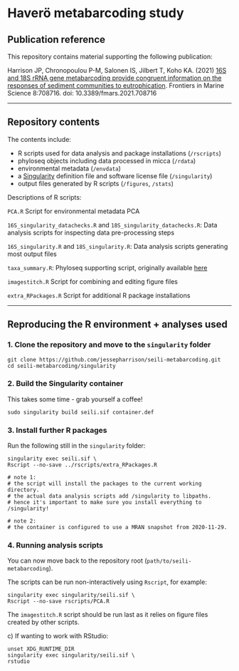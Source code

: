 # Haverö metabarcoding study

## Publication reference

This repository contains material supporting the following publication:

Harrison JP, Chronopoulou P-M, Salonen IS, Jilbert T, Koho KA. (2021) [16S and 18S rRNA gene metabarcoding provide congruent information on the responses of sediment communities to eutrophication](https://www.frontiersin.org/articles/10.3389/fmars.2021.708716/full). Frontiers in Marine Science 8:708716. doi: 10.3389/fmars.2021.708716

---

## Repository contents

The contents include:

- R scripts used for data analysis and package installations (`/rscripts`)
- phyloseq objects including data processed in micca (`/rdata`)
- environmental metadata (`/envdata`)
- a [Singularity](https://sylabs.io/singularity) definition file and software license file (`/singularity`)
- output files generated by R scripts (`/figures`, `/stats`)

Descriptions of R scripts:

`PCA.R`
Script for environmental metadata PCA

`16S_singularity_datachecks.R` and `18S_singularity_datachecks.R`:
Data analysis scripts for inspecting data pre-processing steps

`16S_singularity.R` and `18S_singularity.R`:
Data analysis scripts generating most output files 

`taxa_summary.R`:
Phyloseq supporting script, originally available [here](https://github.com/joey711/phyloseq/issues/818)

`imagestitch.R`
Script for combining and editing figure files

`extra_RPackages.R`
Script for additional R package installations

---

## Reproducing the R environment + analyses used

### 1. Clone the repository and move to the `singularity` folder

```
git clone https://github.com/jessepharrison/seili-metabarcoding.git
cd seili-metabarcoding/singularity
```

### 2. Build the Singularity container

This takes some time - grab yourself a coffee! 

```
sudo singularity build seili.sif container.def
```

### 3. Install further R packages

Run the following still in the `singularity` folder:

```
singularity exec seili.sif \
Rscript --no-save ../rscripts/extra_RPackages.R

# note 1:
# the script will install the packages to the current working directory.
# the actual data analysis scripts add /singularity to libpaths.
# hence it's important to make sure you install everything to /singularity!

# note 2:
# the container is configured to use a MRAN snapshot from 2020-11-29.  
```

### 4. Running analysis scripts

You can now move back to the repository root (`path/to/seili-metabarcoding`).

The scripts can be run non-interactively using `Rscript`, for example:

```
singularity exec singularity/seili.sif \
Rscript --no-save rscripts/PCA.R
```

The `imagestitch.R` script should be run last as it relies on figure
files created by other scripts.

c) If wanting to work with RStudio:

```
unset XDG_RUNTIME_DIR
singularity exec singularity/seili.sif \
rstudio
```
